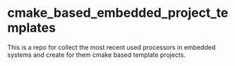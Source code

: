 # cmake_based_embedded_project_templates
This is a repo for collect the most recent used processors in embedded systems and create for them cmake based template projects.
